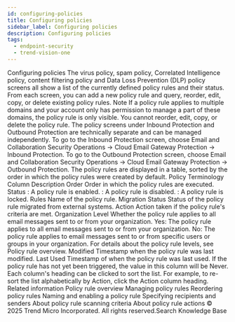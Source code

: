```yaml
---
id: configuring-policies
title: Configuring policies
sidebar_label: Configuring policies
description: Configuring policies
tags:
  - endpoint-security
  - trend-vision-one
---
```


 Configuring policies The virus policy, spam policy, Correlated Intelligence policy, content filtering policy and Data Loss Prevention (DLP) policy screens all show a list of the currently defined policy rules and their status. From each screen, you can add a new policy rule and query, reorder, edit, copy, or delete existing policy rules. Note If a policy rule applies to multiple domains and your account only has permission to manage a part of these domains, the policy rule is only visible. You cannot reorder, edit, copy, or delete the policy rule. The policy screens under Inbound Protection and Outbound Protection are technically separate and can be managed independently. To go to the Inbound Protection screen, choose Email and Collaboration Security Operations → Cloud Email Gateway Protection → Inbound Protection. To go to the Outbound Protection screen, choose Email and Collaboration Security Operations → Cloud Email Gateway Protection → Outbound Protection. The policy rules are displayed in a table, sorted by the order in which the policy rules were created by default. Policy Terminology Column Description Order Order in which the policy rules are executed. Status : A policy rule is enabled. : A policy rule is disabled. : A policy rule is locked. Rules Name of the policy rule. Migration Status Status of the policy rule migrated from external systems. Action Action taken if the policy rule's criteria are met. Organization Level Whether the policy rule applies to all email messages sent to or from your organization. Yes: The policy rule applies to all email messages sent to or from your organization. No: The policy rule applies to email messages sent to or from specific users or groups in your organization. For details about the policy rule levels, see Policy rule overview. Modified Timestamp when the policy rule was last modified. Last Used Timestamp of when the policy rule was last used. If the policy rule has not yet been triggered, the value in this column will be Never. Each column's heading can be clicked to sort the list. For example, to re-sort the list alphabetically by Action, click the Action column heading. Related information Policy rule overview Managing policy rules Reordering policy rules Naming and enabling a policy rule Specifying recipients and senders About policy rule scanning criteria About policy rule actions © 2025 Trend Micro Incorporated. All rights reserved.Search Knowledge Base